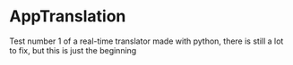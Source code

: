 # AppTranslation

Test number 1 of a real-time translator made with python, there is still a lot to fix, but this is just the beginning
